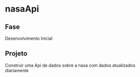 # nasaApi
## Fase
Desenvolvimento Inicial
## Projeto
Construir uma Api de dados sobre a nasa com dados atualizados diariamente

